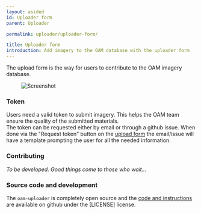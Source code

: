```yaml
---
layout: asided
id: Uploader form
parent: Uploader

permalink: uploader/uploader-form/

title: Uploader form
introduction: Add imagery to the OAM database with the uploader form
---
```


The upload form is the way for users to contribute to the OAM imagery database.

<figure class="align-center">
  <img src="{{ site.baseurl }}/assets/graphics/content/uploader/form.png" alt="Screenshot" />
</figure>

### Token
Users need a valid token to submit imagery. This helps the OAM team ensure the quality of the submitted materials.  
The token can be requested either by email or through a github issue. When done via the "Request token" button on the [upload form](https://upload.openaerialmap.org) the email/issue will have a template prompting the user for all the needed information.

### Contributing

*To be developed. Good things come to those who wait...*

### Source code and development
The `oam-uploader` is completely open source and the [code and instructions](https://github.com/hotosm/oam-uploader) are available on github under the [LICENSE] license.
